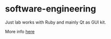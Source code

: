 # software-engineering
Just lab works with Ruby and mainly Qt as GUI kit.

More info [here](https://github.com/maximillian2/software-engineering/wiki)
